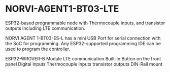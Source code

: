 # NORVI-AGENT1-BT03-LTE
ESP32-based programmable node with Thermocouple inputs, and transistor outputs including LTE communication.

NORVI AGENT 1-BT03-ES-L has a mini USB Port for serial connection with the SoC for programming. 
Any ESP32-supported programming IDE can be used to program the controller.

ESP32-WROVER-B Module
LTE communication
Built-in Button on the front panel
Digital Inputs
Thermocouple inputs
transistor outputs
DIN-Rail mount
